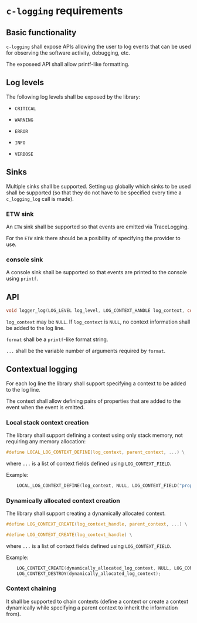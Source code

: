 # `c-logging` requirements

## Basic functionality

`c-logging` shall expose APIs allowing the user to log events that can be used for observing the software activity, debugging, etc.

The exposeed API shall allow printf-like formatting.

## Log levels

The following log levels shall be exposed by the library:

- `CRITICAL`

- `WARNING`

- `ERROR`

- `INFO`

- `VERBOSE`

## Sinks

Multiple sinks shall be supported. Setting up globally which sinks to be used shall be supported (so that they do not have to be specified every time a `c_logging_log` call is made).

### ETW sink

An `ETW` sink shall be supported so that events are emitted via TraceLogging.

For the `ETW` sink there should be a posibility of specifying the provider to use.

### console sink

A console sink shall be supported so that events are printed to the console using `printf`.

## API

```c
void logger_log(LOG_LEVEL log_level, LOG_CONTEXT_HANDLE log_context, const char* format, ...);
```

`log_context` may be `NULL`. If `log_context` is `NULL`, no context information shall be added to the log line.

`format` shall be a `printf`-like format string.

`...` shall be the variable number of arguments required by `format`.

## Contextual logging

For each log line the library shall support specifying a context to be added to the log line.

The context shall allow defining pairs of properties that are added to the event when the event is emitted.

### Local stack context creation

The library shall support defining a context using only stack memory, not requiring any memory allocation:

```c
#define LOCAL_LOG_CONTEXT_DEFINE(log_context, parent_context, ...) \
```

where `...` is a list of context fields defined using `LOG_CONTEXT_FIELD`.

Example:

```c
    LOCAL_LOG_CONTEXT_DEFINE(log_context, NULL, LOG_CONTEXT_FIELD("property_name", "%s", MU_P_OR_NULL(prop_value)));
```

### Dynamically allocated context creation

The library shall support creating a dynamically allocated context.

```c
#define LOG_CONTEXT_CREATE(log_context_handle, parent_context, ...) \

#define LOG_CONTEXT_CREATE(log_context_handle) \
```

where `...` is a list of context fields defined using `LOG_CONTEXT_FIELD`.

Example:

```c
    LOG_CONTEXT_CREATE(dynamically_allocated_log_context, NULL, LOG_CONTEXT_FIELD("property_name", "%s", MU_P_OR_NULL(prop_value)));
    LOG_CONTEXT_DESTROY(dynamically_allocated_log_context);
```

### Context chaining

It shall be supported to chain contexts (define a context or create a context dynamically while specifying a parent context to inherit the information from).
